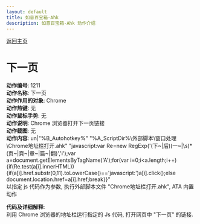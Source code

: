 ```yaml
---
layout: default
title: 如意百宝箱-Ahk
description: 如意百宝箱-Ahk 动作介绍
---
```

<link rel="stylesheet" href="../Actions/css/atom-one-light.min.css">
<script src="../Actions/js/highlight.min.js"></script>
<script>hljs.highlightAll();</script>

[返回主页](../index.md)

# [](#header-2) 下一页

**动作编号**: 1211  
**动作名称**: 下一页  
**动作作用的对象**: Chrome  
**动作热键**: 无  
**动作鼠标手势**: 无  
**动作说明**: Chrome 浏览器打开下一页链接  
**动作截图**: 无  
**动作内容**: un|"%B_Autohotkey%" "%A_ScriptDir%\外部脚本\窗口处理\Chrome地址栏打开.ahk" "javascript:var Re=new RegExp('(下~|后)(一~|\s)*(页~|頁~|章~|篇~|翻)','i');var a=document.getElementsByTagName('A');for(var i=0;i<a.length;i++){if(Re.test(a[i].innerHTML)){if(a[i].href.substr(0,11).toLowerCase()=='javascript:')a[i].click();else document.location.href=a[i].href;break}}"  
以指定 js 代码作为参数, 执行外部脚本文件 "Chrome地址栏打开.ahk", ATA 内置动作  

**代码及详细解释**:  
利用 Chrome 浏览器的地址栏运行指定的 Js 代码, 打开网页中 "下一页" 的链接.  